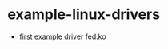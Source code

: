 # example-linux-drivers

* [first example driver](https://github.com/rahuldeo2047/example-linux-drivers/tree/master/first_example) fed.ko
